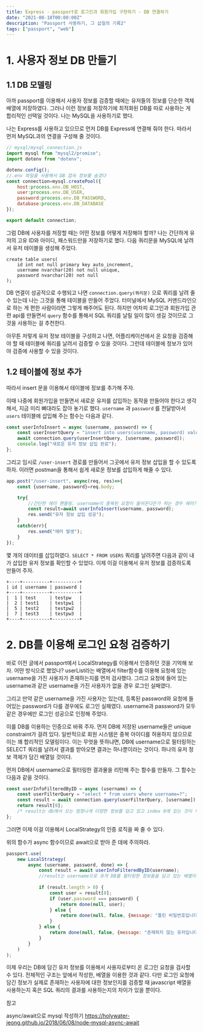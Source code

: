 ```yaml
---
title: Express - passport로 로그인과 회원가입 구현하기 - DB 연결하기
date: "2021-08-18T00:00:00Z"
description: "Passport 사용하기, 그 삽질의 기록2"
tags: ["passport", "web"]
---
```


# 1. 사용자 정보 DB 만들기

## 1.1 DB 모델링

아까 passport를 이용해서 사용자 정보를 검증할 때에는 유저들의 정보를 단순한 객체 배열에 저장하였다. 그러나 이런 정보를 저장하기에 최적화된 DB를 따로 사용하는 게 합리적인 선택일 것이다. 나는 MySQL을 사용하기로 했다.

나는 Express를 사용하고 있으므로 먼저 DB를 Express에 연결해 줘야 한다. 따라서 먼저 MySQL과의 연결을 구성해 줄 것이다.

```javascript
// mysql/mysql_connection.js
import mysql from "mysql2/promise";
import dotenv from "dotenv";

dotenv.config();
//.env 파일을 사용해서 DB 접속 정보를 숨겼다
const connection=mysql.createPool({
    host:process.env.DB_HOST,
    user:process.env.DB_USER,
    password:process.env.DB_PASSWORD,
    database:process.env.DB_DATABASE
});

export default connection;
```

그럼 DB에 사용자를 저장할 때는 어떤 정보를 어떻게 저장해야 할까? 나는 간단하게 유저의 고유 ID와 아이디, 패스워드만을 저장하기로 했다. 다음 쿼리문을 MySQL에 날려서 유저 테이블을 생성해 주었다.

```mysql
create table users(
    id int not null primary key auto_increment,
    username nvarchar(20) not null unique,
    password nvarchar(20) not null
);
```

DB 연결이 성공적으로 수행되고 나면 `connection.query(쿼리문)` 으로 쿼리를 날려 줄 수 있는데 나는 그것을 통해 테이블을 만들어 주었다. 터미널에서 MySQL 커맨드라인으로 하는 게 편한 사람이라면 그렇게 해주어도 된다. 하지만 어차피 로그인과 회원가입 관련 api를 만들면서 `query` 함수를 통해서 SQL 쿼리를 날릴 일이 많이 생길 것이므로 그것을 사용하는 걸 추천한다.

아무튼 저렇게 유저 정보 테이블을 구성하고 나면, 어플리케이션에서 온 요청을 검증해야 할 때 테이블에 쿼리를 날려서 검증할 수 있을 것이다. 그런데 테이블에 정보가 있어야 검증에 사용할 수 있을 것이다. 

## 1.2 테이블에 정보 추가

따라서 insert 문을 이용해서 테이블에 정보를 추가해 주자.

이때 나중에 회원가입을 만들면서 새로운 유저를 삽입하는 동작을 만들어야 한다고 생각해서, 지금 미리 뼈대라도 잡아 놓기로 했다. `username` 과 `password` 를 전달받아서 `users` 테이블에 삽입해 주는 함수는 다음과 같다.

```javascript
const userInfoInsert = async (username, password) => {
    const userInsertQuery = "insert into users(username, password) values(?,?)";
    await connection.query(userInsertQuery, [username, password]);
    console.log("새로운 유저 정보 삽입 완료");
};
```

그리고 임시로 `/user-insert` 경로를 만들어서 그곳에서 유저 정보 삽입을 할 수 있도록 하자. 이러면 postman을 통해서 쉽게 새로운 정보를 삽입하게 해줄 수 있다.

```javascript
app.post("/user-insert", async(req, res)=>{
    const {username, password}=req.body;

    try{
        //간단한 에러 핸들링. username이 중복된 요청이 들어온다든가 하는 경우 에러가 발생함
        const result=await userInfoInsert(username, password);
        res.send("유저 정보 삽입 성공");
    }
    catch(err){
        res.send("에러 발생");
    }
});
```

몇 개의 데이터를 삽입하였다. `SELECT * FROM USERS` 쿼리를 날려주면 다음과 같이 내가 삽입한 유저 정보를 확인할 수 있었다. 이제 이걸 이용해서 유저 정보를 검증하도록 만들어 주자.

```
+----+----------+----------+
| id | username | password |
+----+----------+----------+
|  1 | test     | testpw   |
|  2 | test1    | testpw1  |
|  5 | test2    | testpw2  |
|  7 | test3    | testpw3  |
+----+----------+----------+
```

# 2. DB를 이용해 로그인 요청 검증하기

바로 이전 글에서 passport에서 LocalStrategy를 이용해서 인증하던 것을 기억해 보자. 어떤 방식으로 했었나? userList라는 배열에서 filter함수를 이용해 요청에 있는 username을 가진 사용자가 존재하는지를 먼저 검사했다. 그리고 요청에 들어 있는 username과 같은 username을 가진 사용자가 없을 경우 로그인 실패였다.

그리고 만약 같은 username을 가진 사용자는 있는데, 등록된 password와 요청에 들어있는 password가 다를 경우에도 로그인 실패였다. username과 password가 모두 같은 경우에만 로그인 성공으로 인정해 주었다.

이를 DB를 이용하는 인증으로 바꿔 주자. 먼저 DB에 저장된 username들은 unique constraint가 걸려 있다. 일반적으로 회원 시스템은 중복 아이디를 허용하지 않으므로 이는 꽤 합리적인 모델링이다. 이는 무엇을 뜻하냐면, DB에 username으로 필터링하는 SELECT 쿼리를 날려서 결과를 받아오면 결과는 하나뿐이라는 것이다. 하나의 유저 정보 객체가 담긴 배열일 것이다.

먼저 DB에서 username으로 필터링한 결과물을 리턴해 주는 함수를 만들자. 그 함수는 다음과 같을 것이다. 

```javascript
const userInfoFilteredByID = async (username) => {
    const userFilterQuery = "select * from users where username=?";
    const result = await connection.query(userFilterQuery, [username]);
    return result[0];
    /* result는 db에서 오는 엄청나게 다양한 정보를 담고 있고 index 0에 있는 것이 우리가 원하는 필터링을 한 유저 정보의 배열이다. 단 async 함수이므로 리턴값은 promise 객체에 감싸인 배열이고 이를 받아 줄 때는 await으로 받아 줘야 한다. */
};
```

그러면 이제 이걸 이용해서 LocalStrategy의 인증 로직을 짜 줄 수 있다.

위의 함수가 async 함수이므로 await으로 받아 준 데에 주의하라.

```javascript
passport.use(
    new LocalStrategy(
        async (username, password, done) => {
            const result = await userInfoFilteredByID(username);
			//result는 username으로 유저 DB를 필터링한 정보들을 담고 있는 배열이다
            
            if (result.length > 0) {
                const user = result[0];
                if (user.password === password) {
                    return done(null, user);
                } else {
                    return done(null, false, {message: "틀린 비밀번호입니다"});
                }
            } else {
                return done(null, false, {message: "존재하지 않는 유저입니다"});
            }
        }
    )
);
```

이제 우리는 DB에 담긴 유저 정보를 이용해서 사용자로부터 온 로그인 요청을 검사할 수 있다. 전체적인 구조는 앞에서 작성한, 배열을 이용한 것과 같다. 다만 로그인 요청에 담긴 정보가 실제로 존재하는 사용자에 대한 정보인지를 검증할 때 javascript 배열을 사용하는지 혹은 SQL 쿼리의 결과를 사용하는지의 차이가 있을 뿐이다.



참고

async/await으로 mysql 작성하기 https://holywater-jeong.github.io/2018/06/08/node-mysql-async-await